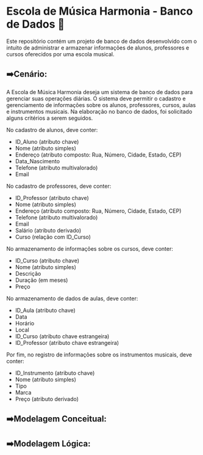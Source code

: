 # Escola de Música Harmonia - Banco de Dados 🎼
Este repositório contém um projeto de banco de dados desenvolvido com o intuito de administrar e armazenar informações de alunos, professores e cursos oferecidos por uma escola musical.

## ➡️Cenário:
A Escola de Música Harmonia deseja um sistema de banco de dados para gerenciar suas operações diárias. O sistema deve permitir o cadastro e gerenciamento de informações sobre os alunos, professores, cursos, aulas e instrumentos musicais. Na elaboração no banco de dados, foi solicitado alguns critérios a serem seguidos.

No cadastro de alunos, deve conter:
* ID_Aluno (atributo chave)
* Nome (atributo simples)
* Endereço (atributo composto: Rua, Número, Cidade, Estado, CEP)
* Data_Nascimento
* Telefone (atributo multivalorado)
* Email
  
No cadastro de professores, deve conter:
* ID_Professor (atributo chave)
* Nome (atributo simples)
* Endereço (atributo composto: Rua, Número, Cidade, Estado, CEP)
* Telefone (atributo multivalorado)
* Email
* Salário (atributo derivado)
* Curso (relação com ID_Curso)
  
No armazenamento de informações sobre os cursos, deve conter:
* ID_Curso (atributo chave)
* Nome (atributo simples)
* Descrição
* Duração (em meses)
* Preço
  
No armazenamento de dados de aulas, deve conter:
* ID_Aula (atributo chave)
* Data
* Horário
* Local
* ID_Curso (atributo chave estrangeira)
* ID_Professor (atributo chave estrangeira)
  
Por fim, no registro de informações sobre os instrumentos musicais, deve conter:
* ID_Instrumento (atributo chave)
* Nome (atributo simples)
* Tipo
* Marca
* Preço (atributo derivado)

## ➡️Modelagem Conceitual:


## ➡️Modelagem Lógica:


